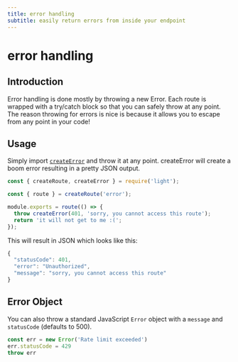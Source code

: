 ```yaml
---
title: error handling
subtitle: easily return errors from inside your endpoint
---
```


# error handling

## Introduction

Error handling is done mostly by throwing a new Error. Each route is wrapped with a try/catch block so that you can safely throw at any point. The reason throwing for errors is nice is because it allows you to escape from any point in your code!

## Usage

Simply import [`createError`](https://github.com/ludicrousxyz/light/tree/207804d2e826e1f45ff0c63ba7b17f61c563bd82/docs/boom/create-error/README.md) and throw it at any point. createError will create a boom error resulting in a pretty JSON output.

```javascript
const { createRoute, createError } = require('light');

const { route } = createRoute('error');

module.exports = route(() => {
  throw createError(401, 'sorry, you cannot access this route');
  return 'it will not get to me :(';
});
```

This will result in JSON which looks like this:

```javascript
{
  "statusCode": 401,
  "error": "Unauthorized",
  "message": "sorry, you cannot access this route"
}
```

## Error Object

You can also throw a standard JavaScript `Error` object with a `message` and `statusCode` \(defaults to 500\).

```javascript
const err = new Error('Rate limit exceeded')
err.statusCode = 429
throw err
```

